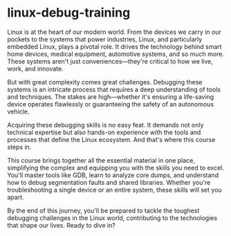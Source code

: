 # linux-debug-training
Linux is at the heart of our modern world. From the devices we carry in our pockets to the systems that power industries, Linux, and particularly embedded Linux, plays a pivotal role. It drives the technology behind smart home devices, medical equipment, automotive systems, and so much more. These systems aren't just conveniences—they're critical to how we live, work, and innovate.

But with great complexity comes great challenges. Debugging these systems is an intricate process that requires a deep understanding of tools and techniques. The stakes are high—whether it's ensuring a life-saving device operates flawlessly or guaranteeing the safety of an autonomous vehicle.

Acquiring these debugging skills is no easy feat. It demands not only technical expertise but also hands-on experience with the tools and processes that define the Linux ecosystem. And that's where this course steps in.

This course brings together all the essential material in one place, simplifying the complex and equipping you with the skills you need to excel. You'll master tools like GDB, learn to analyze core dumps, and understand how to debug segmentation faults and shared libraries. Whether you're troubleshooting a single device or an entire system, these skills will set you apart.

By the end of this journey, you'll be prepared to tackle the toughest debugging challenges in the Linux world, contributing to the technologies that shape our lives. Ready to dive in?
